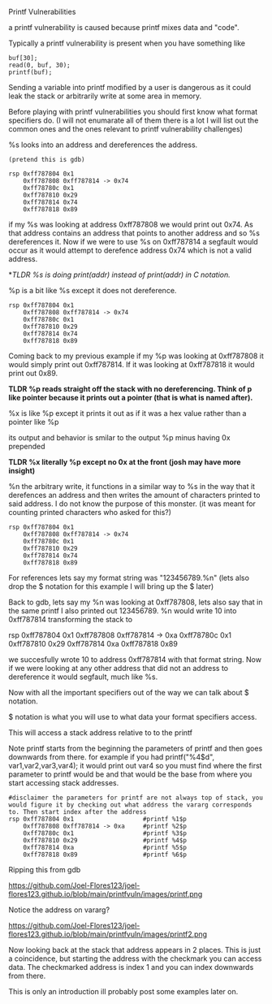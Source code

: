 Printf Vulnerabilities

a printf vulnerability is caused because printf mixes data and "code".

Typically a printf vulnerability is present when you have something like 

```
buf[30];
read(0, buf, 30); 
printf(buf);
```
Sending a variable into printf modified by a user is dangerous as it could leak the stack or arbitrarily write at some area in memory.

Before playing with printf vulnerabilities you should first know what format specifiers do. 
(I will not enumarate all of them there is a lot I will list out the common ones and the ones relevant to printf vulnerability challenges)

%s looks into an address and dereferences the address.

```
(pretend this is gdb)

rsp 0xff787804 0x1
    0xff787808 0xff787814 -> 0x74
    0xff78780c 0x1
    0xff787810 0x29
    0xff787814 0x74
    0xff787818 0x89
```
if my %s was looking at address 0xff787808 we would print out 0x74. As that address contains an address that points to another address and so %s dereferences it.
Now if we were to use %s on 0xff787814 a segfault would occur as it would attempt to derefence address 0x74 which is not a valid address.

**TLDR %s is doing print(*addr) instead of print(addr) in C notation.**

%p is a bit like %s except it does not dereference.
```
rsp 0xff787804 0x1
    0xff787808 0xff787814 -> 0x74
    0xff78780c 0x1
    0xff787810 0x29
    0xff787814 0x74
    0xff787818 0x89
```
Coming back to my previous example if my %p was looking at 0xff787808 it would simply print out 0xff787814.
If it was looking at 0xff787818 it would print out 0x89.

**TLDR %p reads straight off the stack with no dereferencing. Think of p like pointer because it prints out a pointer (that is what is named after).**

%x is like %p except it prints it out as if it was a hex value rather than a pointer like %p 

its output and behavior is smilar to the output %p minus having 0x prepended

**TLDR %x literally %p except no 0x at the front (josh may have more insight)**

%n the arbitrary write, it functions in a similar way to %s in the way that it derefences an address and then writes the amount of characters printed to said address. 
I do not know the purpose of this monster. (it was meant for counting printed characters who asked for this?)

```
rsp 0xff787804 0x1
    0xff787808 0xff787814 -> 0x74
    0xff78780c 0x1
    0xff787810 0x29
    0xff787814 0x74
    0xff787818 0x89
```
For references lets say my format string was 
"123456789.%n" (lets also drop the $ notation for this example I will bring up the $ later)

Back to gdb, lets say my %n was looking at 0xff787808, lets also say that in the same printf I also printed out 123456789. %n would write 10 into 0xff787814 transforming the stack to

rsp 0xff787804 0x1
    0xff787808 0xff787814 -> 0xa
    0xff78780c 0x1
    0xff787810 0x29
    0xff787814 0xa
    0xff787818 0x89

we succesfully wrote 10 to address 0xff787814 with that format string. Now if we were looking at any other address that did not an address to dereference it would segfault, much like %s.

Now with all the important specifiers out of the way we can talk about $ notation.

$ notation is what you will use to what data your format specifiers access.

This will access a stack address relative to to the printf 

Note printf starts from the beginning the parameters of printf and then goes downwards from there.
for example if you had printf("%4$d", var1,var2,var3,var4); it would print out var4 so you must find where the first parameter to printf would be and that would be the base from where you start accessing stack addresses.

```
#disclaimer the parameters for printf are not always top of stack, you would figure it by checking out what address the vararg corresponds to. Then start index after the address 
rsp 0xff787804 0x1                   #printf %1$p
    0xff787808 0xff787814 -> 0xa     #printf %2$p
    0xff78780c 0x1                   #printf %3$p
    0xff787810 0x29                  #printf %4$p
    0xff787814 0xa                   #printf %5$p
    0xff787818 0x89                  #printf %6$p
```
Ripping this from gdb

https://github.com/Joel-Flores123/joel-flores123.github.io/blob/main/printfvuln/images/printf.png

Notice the address on vararg? 

https://github.com/Joel-Flores123/joel-flores123.github.io/blob/main/printfvuln/images/printf2.png

Now looking back at the stack that address appears in 2 places. This is just a coincidence, but starting the address with the checkmark you can access data. The checkmarked address is index 1 and you can
index downwards from there.

This is only an introduction ill probably post some examples later on.





